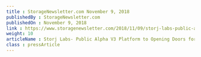 ```yaml
---
title : StorageNewsletter.com November 9, 2018
publishedBy : StorageNewsletter.com
publishedOn : November 9, 2018
link : https://www.storagenewsletter.com/2018/11/09/storj-labs-public-alpha-v3-platform-to-opening-doors-for-developers-interested-in-building-on-decentralized-cloud-storage/
weight: 10
articleName : Storj Labs- Public Alpha V3 Platform to Opening Doors for Developers Interested in Building on Decentralized Cloud Storage
class : pressArticle
---
```

